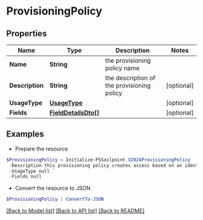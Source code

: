 # ProvisioningPolicy
## Properties

Name | Type | Description | Notes
------------ | ------------- | ------------- | -------------
**Name** | **String** | the provisioning policy name | 
**Description** | **String** | the description of the provisioning policy | [optional] 
**UsageType** | [**UsageType**](UsageType.md) |  | [optional] 
**Fields** | [**FieldDetailsDto[]**](FieldDetailsDto.md) |  | [optional] 

## Examples

- Prepare the resource
```powershell
$ProvisioningPolicy = Initialize-PSSailpoint.V2024ProvisioningPolicy  -Name example provisioning policy for inactive identities `
 -Description this provisioning policy creates access based on an identity going inactive `
 -UsageType null `
 -Fields null
```

- Convert the resource to JSON
```powershell
$ProvisioningPolicy | ConvertTo-JSON
```

[[Back to Model list]](../README.md#documentation-for-models) [[Back to API list]](../README.md#documentation-for-api-endpoints) [[Back to README]](../README.md)

